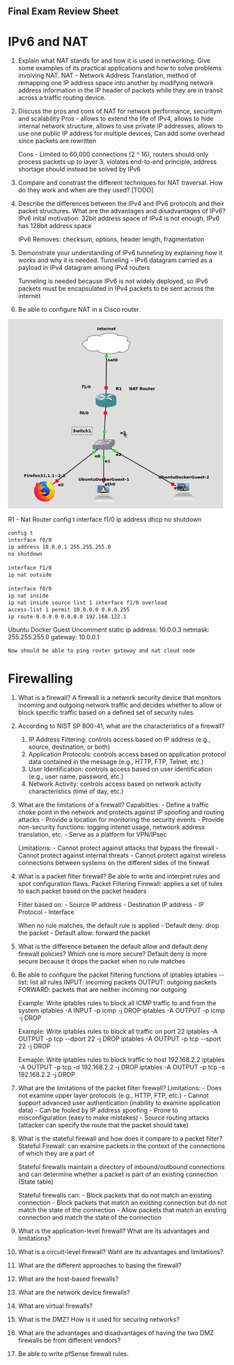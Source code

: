 ## Final Exam Review Sheet

# IPv6 and NAT

1. Explain what NAT stands for and how it is used in networking. Give some examples of its practical applications and how to solve problems involving NAT.
    NAT - Network Address Translation, method of remapping one IP address space into another by modifying network address information in the IP header of packets while they are in transit across a traffic routing device. 

2. Discuss the pros and cons of NAT for network performance, securitym and scalability
    Pros - allows to extend the life of IPv4, allows to hide internal network structure, allows to use private IP addresses, allows to use one public IP address for multiple devices, Can add some overhead since packets are rewritten

    Cons - Limited to 60,000 connections (2 ^ 16), routers should only process packets up to layer 3, violates end-to-end principle, address shortage should instead be solved by IPv6

3. Compare and constrast the different techniques for NAT traversal. How do they work and when are they used?
    [TODO]

4. Describe the differences between the IPv4 and IPv6 protocols and their packet structures. What are the advantages and disadvantages of IPv6?
    IPv6 inital motivation: 32bit address space of IPv4 is not enough, IPv6 has 128bit address space

    IPv6 Removes: checksum, options, header length, fragmentation

5. Demonstrate your understanding of IPv6 tunneling by explaining how it works and why it is needed.
    Tunneling - IPv6 datagram carried as a payload in IPv4 datagram among IPv4 routers

    Tunneling is needed because IPv6 is not widely deployed, so IPv6 packets must be encapsulated in IPv4 packets to be sent across the internet

6. Be able to configure NAT in a Cisco router.

![Alt text](img/image.png)

R1 - Nat Router
    config t
    interface f1/0
    ip address dhcp
    no shutdown

    config t
    interface f0/0
    ip address 10.0.0.1 255.255.255.0
    no shutdown

    interface f1/0
    ip nat outside

    interface f0/0
    ip nat inside
    ip nat inside source list 1 interface f1/0 overload
    access-list 1 permit 10.0.0.0 0.0.0.255 
    ip route 0.0.0.0 0.0.0.0 192.168.122.1

Ubuntu Docker Guest
    Uncomment static ip 
    address: 10.0.0.3
    netmask: 255.255.255.0
    gateway: 10.0.0.1

    Now should be able to ping router gateway and nat cloud node


# Firewalling

1. What is a firewall?
    A firewall is a network security device that monitors incoming and outgoing network traffic and decides whether to allow or block specific traffic based on a defined set of security rules.

2. According to NIST SP 800-41, what are the characteristics of a firewall?
    1. IP Address Filtering: controls access based on IP address (e.g., source, destination, or both)
    2. Application Protocols: controls access based on application protocol data contained in the message (e.g., HTTP, FTP, Telnet, etc.)
    3. User Identification: controls access based on user identification (e.g., user name, password, etc.)
    4. Network Activity: controls access based on network activity characteristics (time of day, etc.)

3. What are the limitations of a firewall?
    Capabilties:
        - Define a traffic choke point in the network and protects against IP spoofing and routing attacks
        - Provide a location for monitoring the security events
        - Provide non-security functions: logging intenet usage, netwoork address translation, etc.
        - Serve as a platform for VPN/IPsec
    
    Limitations:
        - Cannot protect against attacks that bypass the firewall
        - Cannot protect against internal threats
        - Cannot protect against wireless connections between systems on the different sides of the firewall

4. What is a packet filter firewall? Be able to write and interpret rules and spot configuration flaws.
    Packet Filtering Firewall: applies a set of tules to each packet based on the packet headers

    Filter based on:
        - Source IP address
        - Destination IP address
        - IP Protocol 
        - Interface 

    When no rule matches, the default rule is applied
        - Default deny: drop the packet
        - Default allow: forward the packet

5. What is the difference between the default allow and default deny firewall policies? Which one is more secure?
    Default deny is more secure because it drops the packet when no rule matches

6. Be able to configure the packet filtering functions of iptables
    iptables --list: list all rules
    INPUT: incoming packets
    OUTPUT: outgoing packets
    FORWARD: packets that are neither incoming nor outgoing

    Example: Write iptables rules to block all ICMP traffic to and from the system
        iptables -A INPUT -p icmp -j DROP 
        iptables -A OUTPUT -p icmp -j DROP

    Example: Write iptables rules to block all traffic on port 22
        iptables -A OUTPUT -p tcp --dport 22 -j DROP
        iptables -A OUTPUT -p tcp --sport 22 -j DROP

    Exmaple: Write iptables rules to block traffic to host 192.168.2.2
        iptables -A OUTPUT -p tcp -d 192.168.2.2 -j DROP
        iptables -A OUTPUT -p tcp -s 192.168.2.2 -j DROP

7. What are the limitations of the packet filter firewall?
    Limitations:
        - Does not examine upper layer protocols (e.g., HTTP, FTP, etc.)
        - Cannot support advanced user authentication (inability to examine application data)
        - Can be fooled by IP address spoofing
        - Prone to misconfiguration (easy to make mistakes)
        - Source routing attacks (attacker can specify the route that the packet should take)
    
8. What is the stateful firewall and how does it compare to a packet filter?
    Stateful Firewall: can examine packets in the context of the connections of which they are a part of

    Stateful firewalls maintain a directory of inbound/outbound connections and can determine whether a packet is part of an existing connection (State table)

    Stateful firewalls can:
        - Block packets that do not match an existing connection
        - Block packets that match an existing connection but do not match the state of the connection
        - Allow packets that match an existing connection and match the state of the connection

9. What is the application-level firewall? What are its advantages and limitations?

10. What is a circuit-level firewall? Waht are its advantages and limitations?

11. What are the different approaches to basing the firewall?

12. What are the host-based firewalls?

13. What are the network device firewalls?

14. What are virtual firewalls?

15. What is the DMZ? How is it used for securing networks?

16. What are the advantages and disadvantages of having the two DMZ firewalls be from different vendors?

17. Be able to write pfSense firewall rules.